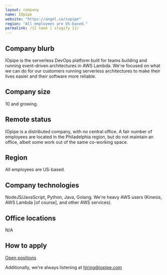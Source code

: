 ```yaml
---
layout: company
name: IOpipe
website: "https://angel.co/iopipe"
region: "All employees are US-based."
permalink: /{{ name | slugify }}/
---
```


## Company blurb

IOpipe is the serverless DevOps platform built for teams building and running event-driven architectures in AWS Lambda. We're focused on what we can do for our customers running serverless architectures to make their lives easier and their software more reliable.

## Company size

10 and growing.

## Remote status

IOpipe is a distributed company, with no central office. A fair number of employees are located in the Philadelphia region, but do not maintain an office, albeit some work out of the same co-working space.

## Region

All employees are US-based.

## Company technologies

NodeJS/JavaScript, Python, Java, Golang. We're heavy AWS users (Kinesis, AWS Lambda [of course], and other AWS services).

## Office locations

N/A

## How to apply

[Open positions](https://angel.co/iopipe)

Additionally, we're always listening at hiring@iopipe.com